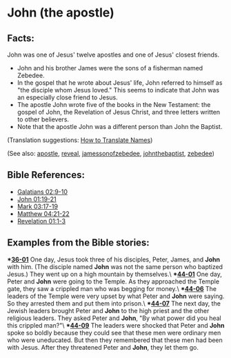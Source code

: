 # John (the apostle) #

## Facts: ##

John was one of Jesus' twelve apostles and one of Jesus' closest friends. 

* John and his brother James were the sons of a fisherman named Zebedee.
* In the gospel that he wrote about Jesus' life, John referred to himself as "the disciple whom Jesus loved." This seems to indicate that John was an especially close friend to Jesus.
* The apostle John wrote five of the books in the New Testament: the gospel of John, the Revelation of Jesus Christ, and three letters written to other believers.
* Note that the apostle John was a different person than John the Baptist.

(Translation suggestions: [How to Translate Names](https://git.door43.org/Door43/en-ta-translate-vol1/src/master/content/translate_names.md))

(See also: [apostle](../kt/apostle.md), [reveal](../kt/reveal.md), [jamessonofzebedee](../other/jamessonofzebedee.md), [johnthebaptist](../other/johnthebaptist.md), [zebedee](../other/zebedee.md))

## Bible References: ##

* [Galatians 02:9-10](https://door43.org/en/bible/notes/gal/02/09)
* [John 01:19-21](https://door43.org/en/bible/notes/jhn/01/19)
* [Mark 03:17-19](https://door43.org/en/bible/notes/mrk/03/17)
* [Matthew 04:21-22](https://door43.org/en/bible/notes/mat/04/21)
* [Revelation 01:1-3](https://door43.org/en/bible/notes/rev/01/01)

## Examples from the Bible stories: ##

  __*[36-01](https://door43.org/en/obs/notes/frames/36-01)__ One day, Jesus took three of his disciples, Peter, James, and __John__ with him. (The disciple named __John__ was not the same person who baptized Jesus.) They went up on a high mountain by themselves.\\
  __*[44-01](https://door43.org/en/obs/notes/frames/44-01)__ One day, Peter and __John__ were going to the Temple. As they approached the Temple gate, they saw a crippled man who was begging for money.\\
  __*[44-06](https://door43.org/en/obs/notes/frames/44-06)__ The leaders of the Temple were very upset by what Peter and __John__ were saying. So they arrested them and put them into prison.\\
  __*[44-07](https://door43.org/en/obs/notes/frames/44-07)__ The next day, the Jewish leaders brought Peter and __John__ to the high priest and the other religious leaders. They asked Peter and __John__, "By what power did you heal this crippled man?"\\
  __*[44-09](https://door43.org/en/obs/notes/frames/44-09)__ The leaders were shocked that Peter and __John__ spoke so boldly because they could see that these men were ordinary men who were uneducated. But then they remembered that these men had been with Jesus. After they threatened Peter and __John__, they let them go.



